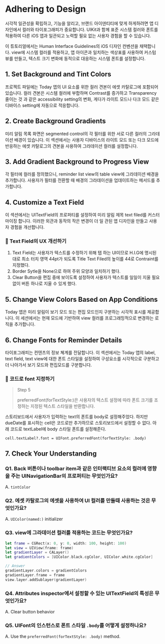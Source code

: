 # Adhering to Design

시각적 일관성을 확립하고, 기능을 알리고, 브랜드 아이덴티티에 맞게 하게하려면 앱 디자인에서 컬러와 타이포그래피가 중요합니다. UIKit과 함께 표준 시스템 컬러와 폰트를 적용하여 다른 iOS 앱과 일관되고 노력할 필요 없는 사용자 경험을 할 수 있습니다.  
  
이 튜토리얼에서는 Human Interface Guidelines의 iOS 디자인 컨벤션을 채택합니다. view에 시스템 컬러를 적용하고, 앱 아이콘과 일치하는 색상표를 사용하여 커스텀 뷰를 만들고, 텍스트 크기 변화에 동적으로 대응하는 시스템 폰트를 설정합니다.

## 1. Set Background and Tint Colors

프로젝트 파일에는 Today 앱의 UI 요소를 위한 컬러 견본이 에셋 카탈로그에 포함되어 있습니다. 컬러 견본은 시스템 컬러에 부합하며 Contrast를 증가하고 Transparency 줄이는 것 과 같은 accessibility setting의 변화, 게다가 라이트 모드나 다크 모드 같은 디바이스 setting에  자동으로 적응합니다.

## 2. Create Background Gradients

미리 알림 목록 화면은 segmented control의 각 필터를 위한 서로 다른 컬러의 그라데이션 배경이 있습니다. 이 섹션에서는 사용자 디바이스의 라이트 모드 또는 다크 모드에 반응하는 에셋 카탈로그의 견본을 사용하여 그라데이션 컬러를 설정합니다.

## 3. Add Gradient Background to Progress View

각 필터에 컬러를 정의했으니, reminder list view의 table view에 그라데이션 배경을 추가합니다. 사용자가 필터를 전환할 때 배경의 그라데이션을 업데이트하는 메서드를 추가합니다.

## 4. Customize a Text Field

이 섹션에서는 UITextField의 프로퍼티를 설정하여 미리 알림 제목 text filed를 커스터마이징 합니다. 이러한 외관과 동작의 작은 변경이 더 일 관된 앱 디자인을 만들고 사용자 경험을 개선합니다.

### 📌 Text Field의 UX 개선하기

1. Text Field는 사용자가 텍스트를 수정하기 위해 탭 하는 UI이므로 H.I.G에 명시된 대로 최소 터치 영역 44pt가 되도록 Title Text Filed의 높이를 44로 Contraint를 지정했다.
2. Border Sytle을 None으로 하여 주위 모양과 일치하기 했다.
3. Clear Button을 편집 중에 보이도록 설정하여 사용자가 텍스트를 일일이 지울 필요 없이 버튼 하나로 지울 수 있게 했다.

## 5. Change View Colors Based on App Conditions

Today 앱은 미리 알림이 보기 모드 또는 편집 모드인지 구분하는 시각적 표시를 제공합니다. 이 세션에서는 현재 모드에 기반하여 view 컬러를 프로그래밍적으로 변경하는 로직을 추가합니다.

## 6. Change Fonts for Reminder Details

타이포그래피는 컨텐츠의 정보 쳬계를 전달합니다. 이 섹션에서는 Today 앱의 label, text field, text view에 대한 폰트 스타일을 설정하여 구성요소를 시각적으로 구분하고 더 나아가서 보기 모드와 편집모드를 구분합니다.

### 📌 코드로 font 지정하기

> Step 5
> 
> preferredFont(forTextStyle:)은 사용자의 텍스트 설정에 따라 폰트 크기를 조정하는 지정된 텍스트 스타일을 반환합니다.

스토리보드에서 사용자가 입력하는 text의 폰트를 body로 설정해주었다. 하지만 dueDate를 표시하는 cell은 코드로만 추가하므로 스토리보드에서 설정할 수 없다. 아래 코드로 textLabel에 body 스타일 폰트를 설정해준다.

`cell.textLabel?.font = UIFont.preferredFont(forTextStyle: .body)`

## 7. Check Your Understanding

### Q1. Back 버튼이나 toolbar item과 같은 인터랙티브 요소의 컬러에 영향을 주는 UINavigationBar의 프로퍼티는 무엇인가요?

A. `tintColor`

### Q2. 에셋 카탈로그의 에셋을 사용하여 UI 컬러를 만들때 사용하는 것은 무엇인가요?

A. `UIColor(named:)` initializer

### Q3. view에 그라데이션 컬러를 적용하는 코드는 무엇인가요?

~~~swift
let frame = CGRect(x: 0, y: 0, width: 100, height: 100)
let view = UIView(frame: frame)
let gradientLayer = CALayer()
let gradientColors = [UIColor.black.cgColor, UIColor.white.cgColor]

// Answer
gradientLayer.colors = gradientColors
gradientLayer.frame = frame
view.layer.addSublayer(gradientLayer)
~~~

### Q4. Attributes inspector에서 설정할 수 있는 UITextField의 특성은 무엇인가요?

A. Clear button behavior

### Q5. UIFont의 인스턴스로 폰트 스타일 `.body`를 어떻게 설정하나요?

A. Use the `preferredFont(forTextStyle: .body)` method.
